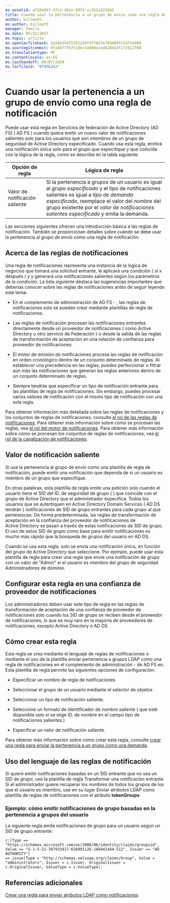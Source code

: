 ```yaml
---
ms.assetid: af16e847-47c2-461e-9df1-cc352a322043
title: Cuando usar la pertenencia a un grupo de envío como una regla de notificación
author: billmath
ms.author: billmath
manager: femila
ms.date: 05/31/2017
ms.topic: article
ms.openlocfilehash: 2a56b3547535123dfdff66fe764485fc53f3e908
ms.sourcegitcommit: dfa48f77b751dbc34409aced628eb2f17c912f08
ms.translationtype: MT
ms.contentlocale: es-ES
ms.lasthandoff: 08/07/2020
ms.locfileid: "87956242"
---
```

# <a name="when-to-use-a-send-group-membership-as-a-claim-rule"></a>Cuando usar la pertenencia a un grupo de envío como una regla de notificación
Puede usar esta regla en Servicios de federación de Active Directory (AD FS) \( AD FS \) cuando quiera emitir un nuevo valor de notificaciones salientes solo para los usuarios que son miembros de un grupo de seguridad de Active Directory especificado. Cuando usa esta regla, emitirá una notificación única solo para el grupo que especifique y que coincida con la lógica de la regla, como se describe en la tabla siguiente.

|Opción de regla|Lógica de regla|
|---------------|--------------|
|Valor de notificación saliente|Si la pertenencia a grupos de un usuario es igual al *grupo especificado* y el tipo de notificaciones salientes es igual a *tipo de demanda especificado*, reemplace el valor del nombre del grupo existente por el *valor de notificaciones salientes especificado* y emita la demanda.|

Las secciones siguientes ofrecen una introducción básica a las reglas de notificación. También se proporcionan detalles sobre cuándo se debe usar la pertenencia al grupo de envío como una regla de notificación.

## <a name="about-claim-rules"></a>Acerca de las reglas de notificaciones
Una regla de notificaciones representa una instancia de la lógica de negocios que tomará una solicitud entrante, le aplicará una condición \( si x después \) y y generará una notificaciones salientes según los parámetros de la condición. La lista siguiente destaca las sugerencias importantes que deberías conocer sobre las reglas de notificaciones antes de seguir leyendo este tema:

-   En el complemento de administración de AD FS \- , las reglas de notificaciones solo se pueden crear mediante plantillas de regla de notificaciones.

-   Las reglas de notificación procesan las notificaciones entrantes directamente desde un proveedor de notificaciones \( como Active Directory u otro servicio de Federación \) o desde la salida de las reglas de transformación de aceptación en una relación de confianza para proveedor de notificaciones.

-   El motor de emisión de notificaciones procesa las reglas de notificación en orden cronológico dentro de un conjunto determinado de reglas. Al establecer una precedencia en las reglas, puedes perfeccionar o filtrar aún más las notificaciones que generan las reglas anteriores dentro de un conjunto determinado de reglas.

-   Siempre tendrás que especificar un tipo de notificación entrante para las plantillas de regla de notificaciones. Sin embargo, puedes procesar varios valores de notificación con el mismo tipo de notificación con una sola regla.

Para obtener información más detallada sobre las reglas de notificaciones y los conjuntos de reglas de notificaciones, consulte [el rol de las reglas de notificaciones](The-Role-of-Claim-Rules.md). Para obtener más información sobre cómo se procesan las reglas, vea [el rol del motor de notificaciones](The-Role-of-the-Claims-Engine.md). Para obtener más información sobre cómo se procesan los conjuntos de reglas de notificaciones, vea [el rol de la canalización de notificaciones](The-Role-of-the-Claims-Pipeline.md).

## <a name="outgoing-claim-value"></a>Valor de notificación saliente
Si usa la pertenencia al grupo de envío como una plantilla de regla de notificación, puede emitir una notificación que dependa de si un usuario es miembro de un grupo que especifique.

En otras palabras, esta plantilla de regla emite una petición solo cuando el usuario tiene el SID del ID. de seguridad de grupo \( \) que coincide con el grupo de Active Directory que el administrador especifica. Todos los usuarios que se autentiquen en Active Directory Domain Services \( AD DS tendrán \) notificaciones de SID de grupo entrantes para cada grupo al que pertenezcan. De forma predeterminada, las reglas de transformación de aceptación en la confianza del proveedor de notificaciones de Active Directory se pasan a través de estas notificaciones de SID de grupo. El uso de estos SID de grupo como base para emitir notificaciones es mucho más rápido que la búsqueda de grupos del usuario en AD DS.

Cuando se usa esta regla, solo se envía una notificación única, en función del grupo de Active Directory que seleccione. Por ejemplo, puede usar esta plantilla de regla para crear una regla que envíe una notificación de grupo con un valor de "Admin" si el usuario es miembro del grupo de seguridad Administradores de dominio.

## <a name="configuring-this-rule-on-a-claims-provider-trust"></a>Configurar esta regla en una confianza de proveedor de notificaciones
Los administradores deben usar este tipo de regla en las reglas de transformación de aceptación de una confianza de proveedor de notificaciones solo cuando los SID de grupo se reciben desde el proveedor de notificaciones, lo que es muy raro en la mayoría de proveedores de notificaciones, excepto Active Directory o AD DS.

## <a name="how-to-create-this-rule"></a>Cómo crear esta regla
Esta regla se crea mediante el lenguaje de reglas de notificaciones o mediante el uso de la plantilla enviar pertenencia a grupos LDAP como una regla de notificaciones en el complemento de administración \- de AD FS en. Esta plantilla de regla permite las siguientes opciones de configuración:

-   Especificar un nombre de regla de notificaciones

-   Seleccionar el grupo de un usuario mediante el selector de objetos

-   Seleccionar un tipo de notificación saliente.

-   Seleccione un formato de identificador de nombre saliente \( que esté disponible solo si se elige ID. de nombre en el campo tipo de notificaciones salientes.\)

-   Especificar un valor de notificación saliente.

Para obtener más información sobre cómo crear esta regla, consulte [crear una regla para enviar la pertenencia a un grupo como una demanda](/previous-versions/windows/it-pro/windows-server-2012-R2-and-2012/ee913569(v=ws.11)).

## <a name="using-the-claim-rule-language"></a>Uso del lenguaje de las reglas de notificación
Si quiere emitir notificaciones basadas en un SID entrante que no sea un SID de grupo, use la plantilla de regla Transformar una notificación entrante. Si el administrador quiere recuperar los nombres de todos los grupos de los que el usuario es miembro, use en su lugar Enviar atributos LDAP como plantilla de reglas de notificaciones con el atributo **tokenGroups**.

### <a name="example-how-to-issue-group-claims-based-on-the-users-group-membership"></a>Ejemplo: cómo emitir notificaciones de grupo basadas en la pertenencia a grupos del usuario
La siguiente regla emite notificaciones de grupo para un usuario según un SID de grupo entrante:

```
c:[Type == "https://schemas.microsoft.com/ws/2008/06/identity/claims/groupsid", Value == "S-1-5-21-397933417-626991126-188441444-512", Issuer == "AD AUTHORITY"]
=> issue(Type = "http://schemas.xmlsoap.org/claims/Group", Value = "administrators", Issuer = c.Issuer, OriginalIssuer = c.OriginalIssuer, ValueType = c.ValueType);
```

## <a name="additional-references"></a>Referencias adicionales
[Crear una regla para enviar atributos LDAP como notificaciones](/previous-versions/windows/it-pro/windows-server-2012-R2-and-2012/dd807115(v=ws.11))

